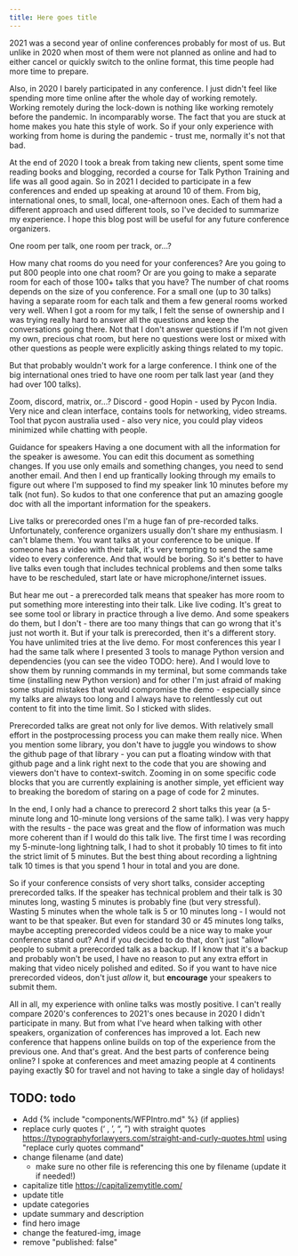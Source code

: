 ```yaml
---
title: Here goes title
---
```


2021 was a second year of online conferences probably for most of us. But unlike in 2020 when most of them were not planned as online and had to either cancel or quickly switch to the online format, this time people had more time to prepare.

Also, in 2020 I barely participated in any conference. I just didn't feel like spending more time online after the whole day of working remotely. Working remotely during the lock-down is nothing like working remotely before the pandemic. In incomparably worse. The fact that you are stuck at home makes you hate this style of work. So if your only experience with working from home is during the pandemic - trust me, normally it's not that bad.

At the end of 2020 I took a break from taking new clients, spent some time reading books and blogging, recorded a course for Talk Python Training and life was all good again. So in 2021 I decided to participate in a few conferences and ended up speaking at around 10 of them. From big, international ones, to small, local, one-afternoon ones. Each of them had a different approach and used different tools, so I've decided to summarize my experience. I hope this blog post will be useful for any future conference organizers.

One room per talk, one room per track, or...?

How many chat rooms do you need for your conferences? Are you going to put 800 people into one chat room? Or are you going to make a separate room for each of those 100+ talks that you have? The number of chat rooms depends on the size of you conference. For a small one (up to 30 talks) having a separate room for each talk and them a few general rooms worked very well. When I got a room for my talk, I felt the sense of ownership and I was trying really hard to answer all the questions and keep the conversations going there. Not that I don't answer questions if I'm not given my own, precious chat room, but here no questions were lost or mixed with other questions as people were explicitly asking things related to my topic.

But that probably wouldn't work for a large conference. I think one of the big international ones tried to have one room per talk last year (and they had over 100 talks).

Zoom, discord, matrix, or...?
Discord - good
Hopin - used by Pycon India. Very nice and clean interface, contains tools for networking, video streams.
Tool that pycon australia used - also very nice, you could play videos minimized while chatting with people.


Guidance for speakers
Having a one document with all the information for the speaker is awesome. You can edit this document as something changes. If you use only emails and something changes, you need to send another email. And then I end up frantically looking through my emails to figure out where I'm supposed to find my speaker link 10 minutes before my talk (not fun). So kudos to that one conference that put an amazing google doc with all the important information for the speakers.

Live talks or prerecorded ones
I'm a huge fan of pre-recorded talks. Unfortunately, conference organizers usually don't share my enthusiasm. I can't blame them. You want talks at your conference to be unique. If someone has a video with their talk, it's very tempting to send the same video to every conference. And that would be boring. So it's better to have live talks even tough that includes technical problems and then some talks have to be rescheduled, start late or have microphone/internet issues.

But hear me out - a prerecorded talk means that speaker has more room to put something more interesting into their talk. Like live coding. It's great to see some tool or library in practice through a live demo. And some speakers do them, but I don't - there are too many things that can go wrong that it's just not worth it. But if your talk is prerecorded, then it's a different story. You have unlimited tries at the live demo. For most conferences this year I had the same talk where I presented 3 tools to manage Python version and dependencies (you can see the video TODO: here). And I would love to show them by running commands in my terminal, but some commands take time (installing new Python version) and for other I'm just afraid of making some stupid mistakes that would compromise the demo - especially since my talks are always too long and I always have to relentlessly cut out content to fit into the time limit. So I sticked with slides.

Prerecorded talks are great not only for live demos. With relatively small effort in the postprocessing process you can make them really nice. When you mention some library, you don't have to juggle you windows to show the github page of that library - you can put a floating window with that github page and a link right next to the code that you are showing and viewers don't have to context-switch. Zooming in on some specific code blocks that you are currently explaining is another simple, yet efficient way to breaking the boredom of staring on a page of code for 2 minutes.

In the end, I only had a chance to prerecord 2 short talks this year (a 5-minute long and 10-minute long versions of the same talk). I was very happy with the results - the pace was great and the flow of information was much more coherent than if I would do this talk live. The first time I was recording my 5-minute-long lightning talk, I had to shot it probably 10 times to fit into the strict limit of 5 minutes. But the best thing about recording a lightning talk 10 times is that you spend 1 hour in total and you are done.

So if your conference consists of very short talks, consider accepting prerecorded talks. If the speaker has technical problem and their talk is 30 minutes long, wasting 5 minutes is probably fine (but very stressful). Wasting 5 minutes when the whole talk is 5 or 10 minutes long - I would not want to be that speaker. But even for standard 30 or 45 minutes long talks, maybe accepting prerecorded videos could be a nice way to make your conference stand out? And if you decided to do that, don't just "allow" people to submit a prerecorded talk as a backup. If I know that it's a backup and probably won't be used, I have no reason to put any extra effort in making that video nicely polished and edited. So if you want to have nice prerecorded videos, don't just *allow* it, but **encourage** your speakers to submit them.

All in all, my experience with online talks was mostly positive. I can't really compare 2020's conferences to 2021's ones because in 2020 I didn't participate in many. But from what I've heard when talking with other speakers, organization of conferences has improved a lot. Each new conference that happens online builds on top of the experience from the previous one. And that's great. And the best parts of conference being online? I spoke at conferences and meet amazing people at 4 continents paying exactly $0 for travel and not having to take a single day of holidays!

## TODO: todo

* Add {% include "components/WFPIntro.md" %} (if applies)
* replace curly quotes (‘ , ’, “, ”) with straight quotes <https://typographyforlawyers.com/straight-and-curly-quotes.html> using "replace curly quotes command"
* change filename (and date)
  * make sure no other file is referencing this one by filename (update it if needed!)
* capitalize title <https://capitalizemytitle.com/>
* update title
* update categories
* update summary and description
* find hero image
* change the featured-img, image
* remove "published: false"
